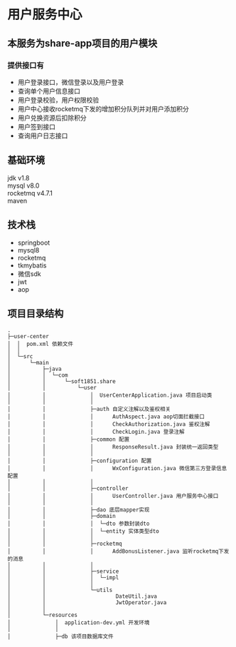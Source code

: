 # 用户服务中心
## 本服务为share-app项目的用户模块
### 提供接口有
- 用户登录接口，微信登录以及用户登录
- 查询单个用户信息接口
- 用户登录校验，用户权限校验
- 用户中心接收rocketmq下发的增加积分队列并对用户添加积分
- 用户兑换资源后扣除积分
- 用户签到接口
- 查询用户日志接口
## 基础环境
jdk v1.8  
mysql v8.0  
rocketmq v4.7.1  
maven
## 技术栈
 - springboot
 - mysql8
 - rocketmq
 - tkmybatis
 - 微信sdk
 - jwt
 - aop
## 项目目录结构
```shell
.
├─user-center
│  │  pom.xml 依赖文件
│  │  
│  └─src
│      └─main
│          ├─java
│          │  └─com
│          │      └─soft1851.share
│          │          └─user
│          │              │  UserCenterApplication.java 项目启动类
│          │              │  
│          │              ├─auth 自定义注解以及鉴权相关
│          │              │      AuthAspect.java aop切面拦截接口
│          │              │      CheckAuthorization.java 鉴权注解
│          │              │      CheckLogin.java 登录注解
│          │              ├─common 配置
│          │              │      ResponseResult.java 封装统一返回类型
│          │              │      
│          │              ├─configuration 配置
│          │              │      WxConfiguration.java 微信第三方登录信息配置
│          │              │      
│          │              ├─controller
│          │              │      UserController.java 用户服务中心接口
│          │              │          
│          │              ├─dao 底层mapper实现
│          │              ├─domain
│          │              │  └─dto 参数封装dto
│          │              │  └─entity 实体类型dto
│          │              │      
│          │              ├─rocketmq
│          │              │      AddBonusListener.java 监听rocketmq下发的消息
│          │              │      
│          │              ├─service
│          │              │  └─impl
│          │              │      
│          │              └─utils
│          │                      DateUtil.java
│          │                      JwtOperator.java
│          │                      
│          └─resources
│              │  application-dev.yml 开发环境
│              │  
│              ├─db 该项目数据库文件

```
